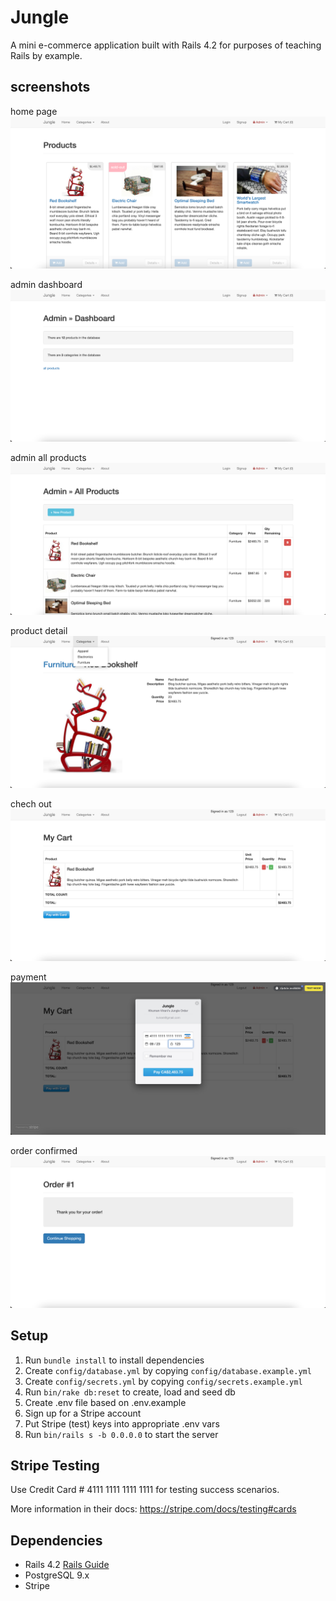 # Jungle

A mini e-commerce application built with Rails 4.2 for purposes of teaching Rails by example.

## screenshots

home page
!["home"](https://github.com/HaopengSun/jungle-rails/blob/master/screenshots/home-page.png)

admin dashboard
!["home"](https://github.com/HaopengSun/jungle-rails/blob/master/screenshots/admin-dashboard.png)

admin all products
!["home"](https://github.com/HaopengSun/jungle-rails/blob/master/screenshots/admin-products.png)

product detail
!["home"](https://github.com/HaopengSun/jungle-rails/blob/master/screenshots/product-detail.png)

chech out
!["home"](https://github.com/HaopengSun/jungle-rails/blob/master/screenshots/check-out.png)

payment
!["home"](https://github.com/HaopengSun/jungle-rails/blob/master/screenshots/payment.png)

order confirmed
!["home"](https://github.com/HaopengSun/jungle-rails/blob/master/screenshots/order-confirmed.png)

## Setup

1. Run `bundle install` to install dependencies
2. Create `config/database.yml` by copying `config/database.example.yml`
3. Create `config/secrets.yml` by copying `config/secrets.example.yml`
4. Run `bin/rake db:reset` to create, load and seed db
5. Create .env file based on .env.example
6. Sign up for a Stripe account
7. Put Stripe (test) keys into appropriate .env vars
8. Run `bin/rails s -b 0.0.0.0` to start the server

## Stripe Testing

Use Credit Card # 4111 1111 1111 1111 for testing success scenarios.

More information in their docs: <https://stripe.com/docs/testing#cards>

## Dependencies

* Rails 4.2 [Rails Guide](http://guides.rubyonrails.org/v4.2/)
* PostgreSQL 9.x
* Stripe
